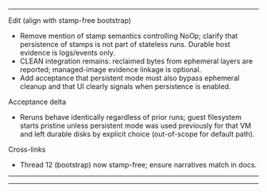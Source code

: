 
---
Edit (align with stamp-free bootstrap)

- Remove mention of stamp semantics controlling NoOp; clarify that persistence of stamps is not part of stateless runs. Durable host evidence is logs/events only.
- CLEAN integration remains: reclaimed bytes from ephemeral layers are reported; managed-image evidence linkage is optional.
- Add acceptance that persistent mode must also bypass ephemeral cleanup and that UI clearly signals when persistence is enabled.

Acceptance delta
- Reruns behave identically regardless of prior runs; guest filesystem starts pristine unless persistent mode was used previously for that VM and left durable disks by explicit choice (out-of-scope for default path).

Cross-links
- Thread 12 (bootstrap) now stamp-free; ensure narratives match in docs.
---

---

